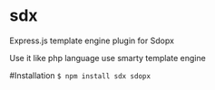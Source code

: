 # sdx
Express.js template engine plugin for Sdopx

Use it like php language use smarty template engine

#Installation
`
$ npm install sdx sdopx
`